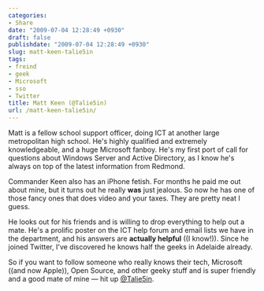 ```yaml
---
categories:
- Share
date: "2009-07-04 12:28:49 +0930"
draft: false
publishdate: "2009-07-04 12:28:49 +0930"
slug: matt-keen-talie5in
tags:
- freind
- geek
- Microsoft
- sso
- Twitter
title: Matt Keen (@Talie5in)
url: /matt-keen-talie5in/
---
```

Matt is a fellow school support officer, doing ICT at another large
metropolitan high school. He's highly qualified and extremely
knowledgeable, and a huge Microsoft fanboy. He's my first port of call
for questions about Windows Server and Active Directory, as I know he's
always on top of the latest information from Redmond.

Commander Keen also has an iPhone fetish. For months he paid me out
about mine, but it turns out he really **was** just jealous. So now he
has one of those fancy ones that does video and your taxes. They are
pretty neat I guess.

He looks out for his friends and is willing to drop everything to help
out a mate. He's a prolific poster on the ICT help forum and email lists
we have in the department, and his answers are **actually helpful** ((I
know!)). Since he joined Twitter, I've discovered he knows half the
geeks in Adelaide already.

So if you want to follow someone who really knows their tech, Microsoft
((and now Apple)), Open Source, and other geeky stuff and is super
friendly and a good mate of mine — hit up
[@Talie5in](http://twitter.com/talie5in).